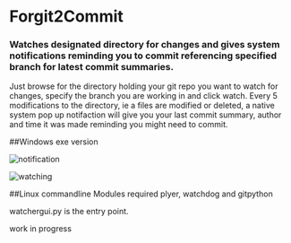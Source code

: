 # Forgit2Commit
### Watches designated directory for changes and gives system notifications reminding you to commit referencing specified branch for latest commit summaries.

Just browse for the directory holding your git repo you want to watch for changes, specify the branch you are working in and click watch.
Every 5 modifications to the directory, ie a files are modified or deleted, a native system pop up notifaction will give you your last commit summary, author and time it was made reminding you might need to commit.

##Windows exe version




![notification](https://user-images.githubusercontent.com/43976537/69674505-9a541180-106a-11ea-9fad-32d17c1542a4.png)

![watching](https://user-images.githubusercontent.com/43976537/69675190-14d16100-106c-11ea-806f-17fca84e3e79.png)       

##Linux commandline 
Modules required plyer, watchdog and gitpython

watchergui.py is the entry point.


work in progress

